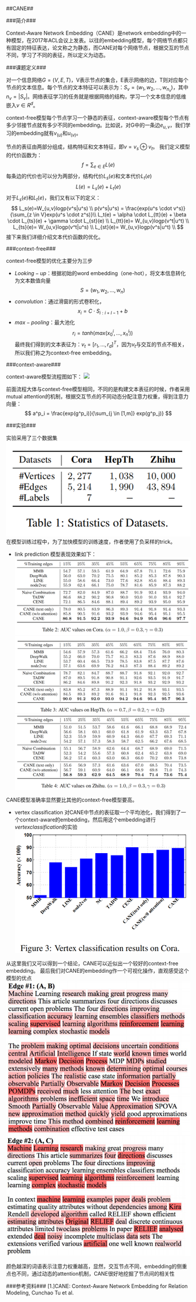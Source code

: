 ##CANE##

###简介###

Context-Aware Network Embedding（CANE）是network embedding中的一种模型，在2017年ACL会议上发表。以往的embedding模型，每个网络节点都只有固定的特征表达，论文称之为静态，而CANE对每个网络节点，根据交互的节点不同，学习了不同的表征，所以定义为动态。

###课题定义###

对一个信息网络$G=(V,E,T)$，V表示节点的集合，E表示网络的边，T则对应每个节点的文本信息。每个节点的文本特征可以表示为：$S_v = (w_1,w_2,...,w_{n_v})$，其中$n_v=|S_v|$。网络表征学习的任务就是根据网络的结构，学习一个文本信息的低维嵌入$v \in R^d$。

context-free模型每个节点学习一个静态的表征，context-aware模型每个节点有多少邻接节点就有多少不同的embedding。比如说，对G中的一条边$e_{u,v}$，我们学习的embedding就有$v_{(u)}$和$u_{(v)}$。

节点的表征由两部分组成，结构特征和文本特征，即$v = v_s \oplus v_t$。
我们定义模型的代价函数为：
$$
f = \sum_{e \in E}L(e)
$$
每条边的代价也可以分为两部分，结构代价$L_s(e)$和文本代价$L_t(e)$
$$
L(e) = L_s(e)+L_t(e)
$$
对于$L_s(e)$和$L_t(e)$，我们又有以下的定义：
$$
L_s(e)=W_{u,v}logp(v^s|u^s) \\
p(v^s|u^s) = \frac{exp(u^s \cdot v^s)}{\sum_{z \in V}exp(u^s \cdot z^s)}\\
L_t(e) = \alpha \cdot L_{tt}(e) + \beta \cdot L_{ts}(e) + \gamma \cdot L_{st}(e) \\
L_{tt}(e)= W_{u,v}logp(v^t|u^t) \\
L_{ts}(e)= W_{u,v}logp(v^t|u^s) \\
L_{st}(e)= W_{u,v}logp(v^s|u^t) \\
$$
接下来我们详细介绍文本代价函数的优化。

###context-free###

context-free模型的优化主要分为三步
* $Looking-up$：根据初始的word embedding（one-hot），将文本信息转化为文本数值向量
$$
S = (w_1,w_2,...,w_n)
$$
* $convolution$：通过滑窗的形式卷积化，
$$
x_i = C \cdot S_{i:i+l-1}+b
$$
* $max-pooling$：最大池化
$$
r_i = tanh(max(x^i_0,...,x^i_n))
$$
最终我们得到的文本表征为：$v_t = [r_1,...,r_d]^T$，因为$v_t$与交互的节点不相关，所以我们称之为context-free embedding。

###context-aware###

context-aware模型流程图如下：
![](.\_figs\CANE\model.png)

前面流程大体与context-free模型相同，不同的是构建文本表征的时候，作者采用mutual attention的机制，根据交互节点的不同动态分配注意力权重，得到注意力向量：
$$
a^p_i = \frac{exp(g^p_i)}{\sum_{j \in [1,m]} exp(g^p_j)}
$$

###实验###

实验采用了三个数据集
![](_figs\CANE\dataset.png)
在模型训练过程中，为了加快模型的训练速度，作者使用了负采样的trick。
* link prediction
模型表现效果如下：
![](_figs\CANE\result1.png)
![](_figs\CANE\result2.png)
![](_figs\CANE\result3.png)

CANE模型准确率显然要比其他的context-free模型要高。

* vertex classification
对CANE中节点的表征取一个平均池化，我们得到了一个context-aware的embedding，然后用这个embedding进行$vertex classification$的实验
![](_figs\CANE\classification.png)

从这里我们又可以得到一个结论，CANE可以近似出一个较好的context-free embedding。
最后我们对CANE的embedding作一个可视化操作，直观感受这个模型的优点
![](_figs\CANE\visual1.png)
![](_figs\CANE\visual2.png)

颜色越深的词语表示注意力权重越高，显然，交互节点不同，embedding的侧重点也不同，通过动态的attention机制，CANE很好地挖掘了节点间的相关性

###参考资料###
[1.]CANE: Context-Aware Network Embedding for Relation Modeling, Cunchao Tu et al.